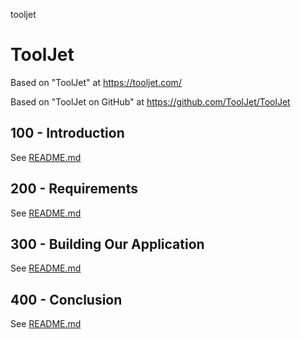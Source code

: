 tooljet
# ToolJet

Based on "ToolJet" at https://tooljet.com/

Based on "ToolJet on GitHub" at https://github.com/ToolJet/ToolJet

## 100 - Introduction

See [README.md](./100/README.md)

## 200 - Requirements

See [README.md](./200/README.md)

## 300 - Building Our Application

See [README.md](./300/README.md)

## 400 - Conclusion

See [README.md](./400/README.md)

